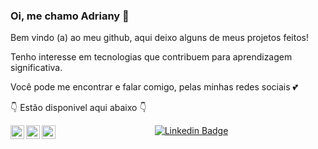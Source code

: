 ### Oi, me chamo Adriany :raising_hand: 

Bem vindo (a) ao meu github, aqui deixo alguns de meus projetos feitos!
<p>Tenho interesse em tecnologias que contribuem para aprendizagem significativa. 


Você pode me encontrar e falar comigo, pelas minhas redes sociais 💕 

:point_down: Estão disponivel aqui abaixo :point_down:

<center>

[![Linkedin Badge](https://img.shields.io/badge/-LinkedIn-blue?style=flat-square&logo=Linkedin&logoColor=white&link=https://www.linkedin.com/in/adrianysouzaa/)](https://www.linkedin.com/in/adrianysouzaa) <a target="_blank" href="https://www.instagram.com/adrianysouzaa/">
  <img align="left" alt="Instagram" width="22px" src="https://cdn.jsdelivr.net/npm/simple-icons@v3/icons/instagram.svg" />
</a>
<a target="_blank" href="mailto:adrianysouzaa@gmail.com">
  <img align="left" alt="Gmail" width="22px" src="https://cdn.jsdelivr.net/npm/simple-icons@v3/icons/gmail.svg" />
</a> 
<a target="_blank" href="https://fb.com/adrianysouzaa">
  <img align="left" alt="Facebook" width="22px" src="https://cdn.jsdelivr.net/npm/simple-icons@v3/icons/facebook.svg" />
</a> 

</center>
